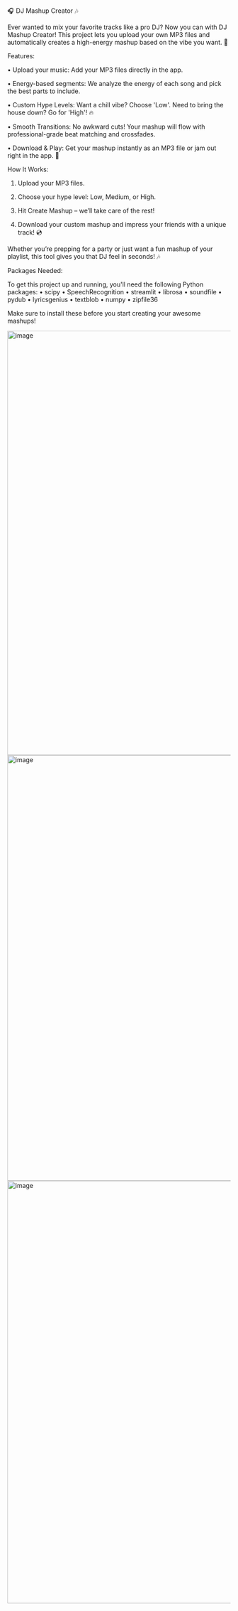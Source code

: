 🎧 DJ Mashup Creator 🎶


Ever wanted to mix your favorite tracks like a pro DJ? Now you can with DJ Mashup Creator! This project lets you upload your own MP3 files and automatically creates a high-energy mashup based on the vibe you want. 🎉


Features:

•	Upload your music: Add your MP3 files directly in the app.

•	Energy-based segments: We analyze the energy of each song and pick the best parts to include.

•	Custom Hype Levels: Want a chill vibe? Choose 'Low'. Need to bring the house down? Go for 'High'! 🔥

•	Smooth Transitions: No awkward cuts! Your mashup will flow with professional-grade beat matching and crossfades.

•	Download & Play: Get your mashup instantly as an MP3 file or jam out right in the app. 🎵


How It Works:

1.	Upload your MP3 files.

2.	Choose your hype level: Low, Medium, or High.

3.	Hit Create Mashup – we’ll take care of the rest!

4.	Download your custom mashup and impress your friends with a unique track! 💿

Whether you’re prepping for a party or just want a fun mashup of your playlist, this tool gives you that DJ feel in seconds! 🎶


Packages Needed:

To get this project up and running, you'll need the following Python packages:
•	scipy
•	SpeechRecognition
•	streamlit
•	librosa
•	soundfile
•	pydub
•	lyricsgenius
•	textblob
•	numpy
•	zipfile36


Make sure to install these before you start creating your awesome mashups!

<img width="955" alt="image" src="https://github.com/user-attachments/assets/858f2cb7-158f-41a4-ba49-fc49409820dd">
<img width="958" alt="image" src="https://github.com/user-attachments/assets/3ed6625a-8ce9-4464-8572-006f5b898a35">
<img width="951" alt="image" src="https://github.com/user-attachments/assets/64599ea2-0e65-4769-89d9-62486a283f9e">




